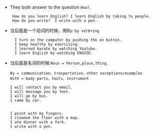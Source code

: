 

- They both answer to the question `How?`.
   ```
    How do you learn English? I learn English by taking to people.
    How do you write?  I write with a pen.
   ```

- 当后面是一个动词的时候，用By: `by verb+ing`
    ```
      I turn on the computer by pushing the on button.
      I keep healthy by exercising.
      I learned karate by watching Youtube.
      I learn English by watching ENGVID.
    ```

- 当后面是名词的时候:`Noun = Person,place,thing.`

    `By = communication、trasportation、other exceptions/examples`  
    `With = body parts、tools、instrument`

    ```
    I will contact you by email.
    I will message you by text.
    I will go by bus.
    I came by car.

    ```
    ```

    I point with my fingers.
    I cleaned the floor with a map.
    I ate dinner with a fork.
    I write with a pen.
    ```
